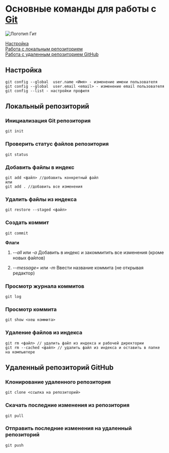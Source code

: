 # Основные команды для работы с [**Git**](https://git-scm.com/)
![Логотип Гит](https://ru.wikipedia.org/wiki/Git#/media/%D0%A4%D0%B0%D0%B9%D0%BB:Git-logo.svg)

[Настройка](#setup)  
[Работа с локальным репозиторием](#title1)  
[Работа с удаленным репозиторием GitHub](#title2)

## <a id="setup">Настройка</a>
```
git config --global  user.name <Имя> - изменение имени пользователя
git config --global  user.email <email> - изменение email пользователя
git config --list - настройки профиля
```

## <a id="title1">Локальный репозиторий</a>

### Инициализация Git репозитория
```
git init
```
### Проверить статус файлов репозитория
```
git status
```
### Добавить файлы в индекс
```
git add <файл> //добавить конкретный файл
или
git add . //добавить все изменения
```
### Удалить файлы из индекса
```
git restore --staged <файл>
```
### Создать коммит
```
git commit
```
**Флаги**
1. *--all* или *-a*
Добавить в индекс и закоммитить все изменения (кроме новых файлов)

2. *--message=<msg>* или *-m <msg>*
Ввести название коммита (не открывая редактор)

### Просмотр журнала коммитов

```
git log
```

### Просмотр коммита

```
git show <хеш коммита>
```

### Удаление файлов из индекса

```
git rm <файл> // удалить файл из индекса и рабочей директории
git rm --cached <файл> // удалить файл из индекса и оставить в папке на компьютере
```

## <a id="title2">Удаленный репозиторий GitHub</a>

### Клонирование удаленного репозитория
```
git clone <ссылка на репозиторий>
```
### Скачать последние изменения из репозитория
```
git pull
```
### Отправить последние изменения на удаленный репозиторий
```
git push
```
